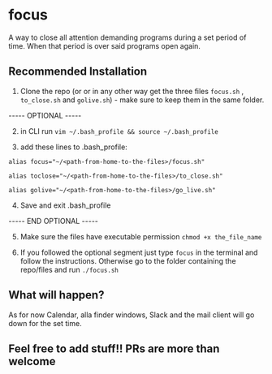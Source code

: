 # focus
A way to close all attention demanding programs during a set period of time. When that period is over said programs open again.

## Recommended Installation
1. Clone the repo (or or in any other way get the three files `focus.sh` , `to_close.sh` and `golive.sh`) - make sure to keep them in the same folder.

----- OPTIONAL -----

  2. in CLI run `vim ~/.bash_profile && source ~/.bash_profile`

  3. add these lines to .bash_profile:
  ```
  alias focus="~/<path-from-home-to-the-files>/focus.sh"

  alias toclose="~/<path-from-home-to-the-files>/to_close.sh"

  alias golive="~/<path-from-home-to-the-files>/go_live.sh"
  ```

  4. Save and exit .bash_profile
  
----- END OPTIONAL -----

5. Make sure the files have executable permission
`chmod +x the_file_name`

5. If you followed the optional segment just type `focus` in the terminal and follow the instructions. Otherwise go to the folder containing the repo/files and run `./focus.sh`


## What will happen?

As for now Calendar, alla finder windows, Slack and the mail client will go down for the set time.


## Feel free to add stuff!! PRs are more than welcome
